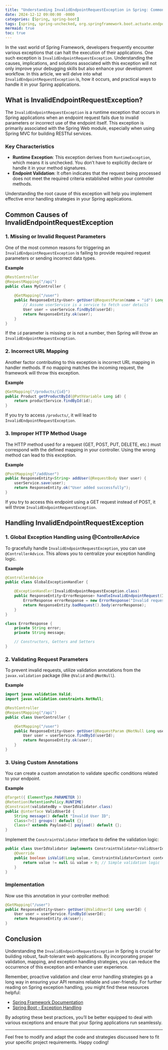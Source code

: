 ```yaml
---
title: "Understanding InvalidEndpointRequestException in Spring: Common Causes and Solutions"
date: 2024-12-12 09:00:00 -0000
categories: [Spring, spring-boot]
tags: [spring, spring-unchecked, org.springframework.boot.actuate.endpoint]
mermaid: true
toc: true
---
```



In the vast world of Spring Framework, developers frequently encounter various exceptions that can halt the execution of their applications. One such exception is `InvalidEndpointRequestException`. Understanding the causes, implications, and solutions associated with this exception will not only improve your debugging skills but also enhance your development workflow. In this article, we will delve into what `InvalidEndpointRequestException` is, how it occurs, and practical ways to handle it in your Spring applications.

## What is InvalidEndpointRequestException?

The `InvalidEndpointRequestException` is a runtime exception that occurs in Spring applications when an endpoint request fails due to invalid parameters or incorrect use of the endpoint itself. This exception is primarily associated with the Spring Web module, especially when using Spring MVC for building RESTful services.

### Key Characteristics

- **Runtime Exception**: This exception derives from `RuntimeException`, which means it is unchecked. You don’t have to explicitly declare or handle it in your method signatures.
- **Endpoint Validation**: It often indicates that the request being processed does not meet the required criteria established within your controller methods.
  
Understanding the root cause of this exception will help you implement effective error handling strategies in your Spring applications.

## Common Causes of InvalidEndpointRequestException

### 1. Missing or Invalid Request Parameters

One of the most common reasons for triggering an `InvalidEndpointRequestException` is failing to provide required request parameters or sending incorrect data types.

**Example**

```java
@RestController
@RequestMapping("/api")
public class MyController {
  
    @GetMapping("/user")
    public ResponseEntity<User> getUser(@RequestParam(name = "id") Long userId) {
        // Assume userService is a service to fetch user details
        User user = userService.findById(userId);
        return ResponseEntity.ok(user);
    }
}
```

If the `id` parameter is missing or is not a number, then Spring will throw an `InvalidEndpointRequestException`.

### 2. Incorrect URL Mapping

Another factor contributing to this exception is incorrect URL mapping in handler methods. If no mapping matches the incoming request, the framework will throw this exception.

**Example**

```java
@GetMapping("/products/{id}")
public Product getProductById(@PathVariable Long id) {
    return productService.findById(id);
}
```

If you try to access `/products/`, it will lead to `InvalidEndpointRequestException`.

### 3. Improper HTTP Method Usage

The HTTP method used for a request (GET, POST, PUT, DELETE, etc.) must correspond with the defined mapping in your controller. Using the wrong method can lead to this exception.

**Example**

```java
@PostMapping("/addUser")
public ResponseEntity<String> addUser(@RequestBody User user) {
    userService.save(user);
    return ResponseEntity.ok("User added successfully");
}
```

If you try to access this endpoint using a GET request instead of POST, it will throw `InvalidEndpointRequestException`.

## Handling InvalidEndpointRequestException

### 1. Global Exception Handling using @ControllerAdvice

To gracefully handle `InvalidEndpointRequestException`, you can use `@ControllerAdvice`. This allows you to centralize your exception handling logic.

**Example**

```java
@ControllerAdvice
public class GlobalExceptionHandler {

    @ExceptionHandler(InvalidEndpointRequestException.class)
    public ResponseEntity<ErrorResponse> handleInvalidEndpointRequest(InvalidEndpointRequestException e) {
        ErrorResponse errorResponse = new ErrorResponse("Invalid request parameters", e.getMessage());
        return ResponseEntity.badRequest().body(errorResponse);
    }
}

class ErrorResponse {
    private String error;
    private String message;

    // Constructors, Getters and Setters
}
```

### 2. Validating Request Parameters

To prevent invalid requests, utilize validation annotations from the `javax.validation` package (like `@Valid` and `@NotNull`).

**Example**

```java
import javax.validation.Valid;
import javax.validation.constraints.NotNull;

@RestController
@RequestMapping("/api")
public class UserController {

    @GetMapping("/user")
    public ResponseEntity<User> getUser(@RequestParam @NotNull Long userId) {
        User user = userService.findById(userId);
        return ResponseEntity.ok(user);
    }
}
```

### 3. Using Custom Annotations

You can create a custom annotation to validate specific conditions related to your endpoint.

**Example**

```java
@Target({ ElementType.PARAMETER })
@Retention(RetentionPolicy.RUNTIME)
@Constraint(validatedBy = UserIdValidator.class)
public @interface ValidUserId {
    String message() default "Invalid User ID";
    Class<?>[] groups() default {};
    Class<? extends Payload>[] payload() default {};
}
```

Implement the `ConstraintValidator` interface to define the validation logic:

```java
public class UserIdValidator implements ConstraintValidator<ValidUserId, Long> {
    @Override
    public boolean isValid(Long value, ConstraintValidatorContext context) {
        return value != null && value > 0; // Simple validation logic
    }
}
```

### Implementation

Now use this annotation in your controller method:

```java
@GetMapping("/user")
public ResponseEntity<User> getUser(@ValidUserId Long userId) {
    User user = userService.findById(userId);
    return ResponseEntity.ok(user);
}
```

## Conclusion

Understanding the `InvalidEndpointRequestException` in Spring is crucial for building robust, fault-tolerant web applications. By incorporating proper validation, mapping, and exception handling strategies, you can reduce the occurrence of this exception and enhance user experience.

Remember, proactive validation and clear error handling strategies go a long way in ensuring your API remains reliable and user-friendly. For further reading on Spring exception handling, you might find these resources helpful:

- [Spring Framework Documentation](https://spring.io/guides)
- [Spring Boot - Exception Handling](https://spring.io/guides/tutorials/rest-with-spring-boot/)

By adopting these best practices, you’ll be better equipped to deal with various exceptions and ensure that your Spring applications run seamlessly.

---

Feel free to modify and adapt the code and strategies discussed here to fit your specific project requirements. Happy coding!